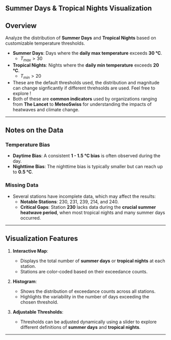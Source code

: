 Summer Days & Tropical Nights Visualization
---
## Overview

Analyze the distribution of **Summer Days** and **Tropical Nights** based on customizable temperature thresholds.

- **Summer Days**: Days where the **daily max temperature** exceeds **30 °C**.
  - $T_{max} > 30$ 
- **Tropical Nights**: Nights where the **daily min temperature** exceeds **20 °C**.
  - $T_{min} > 20$
- These are the default thresholds used, the distribution and magnitude can change signficantly if different threhsolds are used. Feel free to explore !
- Both of these are **common indicators** used by organizations ranging from **The Lancet** to **MeteoSwiss** for understanding the impacts of heatwaves and climate change.

---

## Notes on the Data

### Temperature Bias
- **Daytime Bias**: A consistent **1 - 1.5 °C bias** is often observed during the day.
- **Nighttime Bias**: The nighttime bias is typically smaller but can reach up to **0.5 °C**.

### Missing Data
- Several stations have incomplete data, which may affect the results:
  - **Notable Stations**: 230, 231, 239, 214, and 240.
  - **Critical Gaps**: Station **230** lacks data during the **crucial summer heatwave period**, when most tropical nights and many summer days occurred.

---

## Visualization Features

1. **Interactive Map**:
   - Displays the total number of **summer days** or **tropical nights** at each station.
   - Stations are color-coded based on their exceedance counts.

2. **Histogram**:
   - Shows the distribution of exceedance counts across all stations.
   - Highlights the variability in the number of days exceeding the chosen threshold.

3. **Adjustable Thresholds**:
   - Thresholds can be adjusted dynamically using a slider to explore different definitions of **summer days** and **tropical nights**.

---


